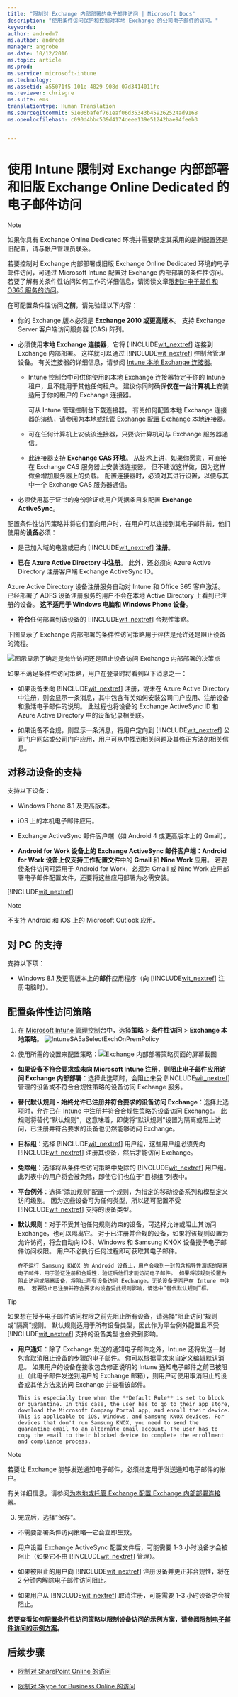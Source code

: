 ```yaml
---
title: "限制对 Exchange 内部部署的电子邮件访问 | Microsoft Docs"
description: "使用条件访问保护和控制对本地 Exchange 的公司电子邮件的访问。"
keywords: 
author: andredm7
ms.author: andredm
manager: angrobe
ms.date: 10/12/2016
ms.topic: article
ms.prod: 
ms.service: microsoft-intune
ms.technology: 
ms.assetid: a55071f5-101e-4829-908d-07d3414011fc
ms.reviewer: chrisgre
ms.suite: ems
translationtype: Human Translation
ms.sourcegitcommit: 51e06bafef761eaf06d35343b459262524ad9168
ms.openlocfilehash: c090d4bbc539d4174deee139e51242bae94feeb3


---
```


# <a name="restrict-email-access-to-exchange-on-premises-and-legacy-exchange-online-dedicated-with-intune"></a>使用 Intune 限制对 Exchange 内部部署和旧版 Exchange Online Dedicated 的电子邮件访问

> [!NOTE]
> 如果你具有 Exchange Online Dedicated 环境并需要确定其采用的是新配置还是旧配置，请与帐户管理员联系。


若要控制对 Exchange 内部部署或旧版 Exchange Online Dedicated 环境的电子邮件访问，可通过 Microsoft Intune 配置对 Exchange 内部部署的条件性访问。
若要了解有关条件性访问如何工作的详细信息，请阅读文章[限制对电子邮件和 O365 服务的访问]( restrict-access-to-email-and-o365-services-with-microsoft-intune.md)。

在可配置条件性访问**之前**，请先验证以下内容：

-   你的 Exchange 版本必须是 **Exchange 2010 或更高版本**。 支持 Exchange Server 客户端访问服务器 (CAS) 阵列。

-   必须使用**本地 Exchange 连接器**，它将 [!INCLUDE[wit_nextref](../includes/wit_nextref_md.md)] 连接到 Exchange 内部部署。 这样就可以通过 [!INCLUDE[wit_nextref](../includes/wit_nextref_md.md)] 控制台管理设备。 有关连接器的详细信息，请参阅 [Intune 本地 Exchange 连接器](intune-on-premises-exchange-connector.md)。

    -   Intune 控制台中可供你使用的本地 Exchange 连接器特定于你的 Intune 租户，且不能用于其他任何租户。 建议你同时确保**仅在一台计算机上**安装适用于你的租户的 Exchange 连接器。

        可从 Intune 管理控制台下载连接器。 有关如何配置本地 Exchange 连接器的演练，请参阅[为本地或托管 Exchange 配置 Exchange 本地连接器](intune-on-premises-exchange-connector.md)。

    -   可在任何计算机上安装该连接器，只要该计算机可与 Exchange 服务器通信。

    -   此连接器支持 **Exchange CAS 环境**。 从技术上讲，如果你愿意，可直接在 Exchange CAS 服务器上安装该连接器。 但不建议这样做，因为这样做会增加服务器上的负载。 配置连接器时，必须对其进行设置，以便与其中一个 Exchange CAS 服务器通信。

-   必须使用基于证书的身份验证或用户凭据条目来配置 **Exchange ActiveSync**。

配置条件性访问策略并将它们面向用户时，在用户可以连接到其电子邮件前，他们使用的**设备**必须：

-  是已加入域的电脑或已向 [!INCLUDE[wit_nextref](../includes/wit_nextref_md.md)] **注册**。

-  **已在 Azure Active Directory 中注册**。 此外，还必须向 Azure Active Directory 注册客户端 Exchange ActiveSync ID。

  Azure Active Directory 设备注册服务自动对 Intune 和 Office 365 客户激活。 已经部署了 ADFS 设备注册服务的用户不会在本地 Active Directory 上看到已注册的设备。 **这不适用于 Windows 电脑和 Windows Phone 设备**。

-   **符合**任何部署到该设备的 [!INCLUDE[wit_nextref](../includes/wit_nextref_md.md)] 合规性策略。

下图显示了 Exchange 内部部署的条件性访问策略用于评估是允许还是阻止设备的流程。

![图示显示了确定是允许访问还是阻止设备访问 Exchange 内部部署的决策点](../media/ConditionalAccess8-2.png)

如果不满足条件性访问策略，用户在登录时将看到以下消息之一：

- 如果设备未向 [!INCLUDE[wit_nextref](../includes/wit_nextref_md.md)] 注册，或未在 Azure Active Directory 中注册，则会显示一条消息，其中包含有关如何安装公司门户应用、注册设备和激活电子邮件的说明。 此过程也将设备的 Exchange ActiveSync ID 和 Azure Active Directory 中的设备记录相关联。

-   如果设备不合规，则显示一条消息，将用户定向到 [!INCLUDE[wit_nextref](../includes/wit_nextref_md.md)] 公司门户网站或公司门户应用，用户可从中找到相关问题及其修正方法的相关信息。

## <a name="support-for-mobile-devices"></a>对移动设备的支持
支持以下设备：
-   Windows Phone 8.1 及更高版本。

-   iOS 上的本机电子邮件应用。

-   Exchange ActiveSync 邮件客户端（如 Android 4 或更高版本上的 Gmail）。
- **Android for Work 设备上的 Exchange ActiveSync 邮件客户端：**Android for Work 设备上仅支持**工作配置文件**中的 **Gmail** 和 **Nine Work** 应用。 若要使条件访问可适用于 Android for Work，必须为 Gmail 或 Nine Work 应用部署电子邮件配置文件，还要将这些应用部署为必需安装。 

[!INCLUDE[wit_nextref](../includes/afw_rollout_disclaimer.md)]

> [!NOTE]
> 不支持 Android 和 iOS 上的 Microsoft Outlook 应用。

## <a name="support-for-pcs"></a>对 PC 的支持
支持以下项：
-   Windows 8.1 及更高版本上的**邮件**应用程序（向 [!INCLUDE[wit_nextref](../includes/wit_nextref_md.md)] 注册电脑时）。

##  <a name="configure-a-conditional-access-policy"></a>配置条件性访问策略

1.  在 [Microsoft Intune 管理控制台](https://manage.microsoft.com)中，选择**策略**  >  **条件性访问**  >  **Exchange 本地策略**。
![IntuneSA5aSelectExchOnPremPolicy](../media/IntuneSA5aSelectExchOnPremPolicy.png)

2.  使用所需的设置来配置策略：![Exchange 内部部署策略页面的屏幕截图](../media/IntuneSA5bExchangeOnPremPolicy.png)

  - **如果设备不符合要求或未向 Microsoft Intune 注册，则阻止电子邮件应用访问 Exchange 内部部署**：选择此选项时，会阻止未受 [!INCLUDE[wit_nextref](../includes/wit_nextref_md.md)] 管理的设备或不符合合规性策略的设备访问 Exchange 服务。

  - **替代默认规则 - 始终允许已注册并符合要求的设备访问 Exchange**：选择此选项时，允许已在 Intune 中注册并符合合规性策略的设备访问 Exchange。
  此规则将替代“默认规则”，这意味着，即使将“默认规则”设置为隔离或阻止访问，已注册并符合要求的设备也仍然能够访问 Exchange。

  - **目标组**：选择 [!INCLUDE[wit_nextref](../includes/wit_nextref_md.md)] 用户组，这些用户组必须先向 [!INCLUDE[wit_nextref](../includes/wit_nextref_md.md)] 注册其设备，然后才能访问 Exchange。

  - **免除组**：选择将从条件性访问策略中免除的 [!INCLUDE[wit_nextref](../includes/wit_nextref_md.md)] 用户组。 此列表中的用户将会被免除，即使它们也位于“目标组”列表中。

  - **平台例外**：选择“添加规则”配置一个规则，为指定的移动设备系列和模型定义访问级别。 因为这些设备可为任何类型，所以还可配置不受 [!INCLUDE[wit_nextref](../includes/wit_nextref_md.md)] 支持的设备类型。

  - **默认规则**：对于不受其他任何规则约束的设备，可选择允许或阻止其访问 Exchange，也可以隔离它。 对于已注册并合规的设备，如果将该规则设置为允许访问，将会自动向 iOS、Windows 和 Samsung KNOX 设备授予电子邮件访问权限。 用户不必执行任何过程即可获取其电子邮件。

        在不运行 Samsung KNOX 的 Android 设备上，用户会收到一封包含指导性演练的隔离电子邮件，用于验证注册和合规性，验证后他们才能访问电子邮件。 如果将该规则设置为阻止访问或隔离设备，将阻止所有设备访问 Exchange，无论设备是否已在 Intune 中注册。 若要防止已注册并符合要求的设备受此规则影响，请选中“替代默认规则”框。
>[!TIP]
>如果想在授予电子邮件访问权限之前先阻止所有设备，请选择“阻止访问”规则或“隔离”规则。 默认规则适用于所有设备类型，因此作为平台例外配置且不受 [!INCLUDE[wit_nextref](../includes/wit_nextref_md.md)] 支持的设备类型也会受到影响。

  - **用户通知**：除了 Exchange 发送的通知电子邮件之外，Intune 还将发送一封包含取消阻止设备的步骤的电子邮件。 你可以根据需求来自定义编辑默认消息。 如果用户的设备在接收包含修正说明的 Intune 通知电子邮件之前已被阻止（此电子邮件发送到用户的 Exchange 邮箱），则用户可使用取消阻止的设备或其他方法来访问 Exchange 并查看该邮件。

        This is especially true when the **Default Rule** is set to block or quarantine. In this case, the user has to go to their app store, download the Microsoft Company Portal app, and enroll their device. This is applicable to iOS, Windows, and Samsung KNOX devices. For devices that don't run Samsung KNOX, you need to send the quarantine email to an alternate email account. The user has to copy the email to their blocked device to complete the enrollment and compliance process.
  > [!NOTE]
  > 若要让 Exchange 能够发送通知电子邮件，必须指定用于发送通知电子邮件的帐户。
  >
  > 有关详细信息，请参阅[为本地或托管 Exchange 配置 Exchange 内部部署连接器](intune-on-premises-exchange-connector.md)。

3.  完成后，选择“保存”。

-   不需要部署条件访问策略—它会立即生效。

-   用户设置 Exchange ActiveSync 配置文件后，可能需要 1-3 小时设备才会被阻止（如果它不由 [!INCLUDE[wit_nextref](../includes/wit_nextref_md.md)] 管理）。

-   如果被阻止的用户向 [!INCLUDE[wit_nextref](../includes/wit_nextref_md.md)] 注册设备并更正非合规性，将在 2 分钟内解除电子邮件访问阻止。

-   如果用户从 [!INCLUDE[wit_nextref](../includes/wit_nextref_md.md)] 取消注册，可能需要 1-3 小时设备才会被阻止。

**若要查看如何配置条件性访问策略以限制设备访问的示例方案，请参阅[限制电子邮件访问的示例方案](restrict-email-access-example-scenarios.md)。**

## <a name="next-steps"></a>后续步骤
-   [限制对 SharePoint Online 的访问](restrict-access-to-sharepoint-online-with-microsoft-intune.md)

-   [限制对 Skype for Business Online 的访问](restrict-access-to-skype-for-business-online-with-microsoft-intune.md)



<!--HONumber=Dec16_HO2-->


